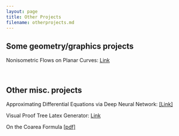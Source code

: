 ```yaml
---
layout: page
title: Other Projects
filename: otherprojects.md
---
```


## Some geometry/graphics projects

Nonisometric Flows on Planar Curves: <a href="https://github.com/Dahoas/DDGFlows">Link</a>

<br/>

## Other misc. projects

Approximating Differential Equations via Deep Neural Network: <a href="https://github.com/Dahoas/DeepGalerkinMethod">[Link]</a>


Visual Proof Tree Latex Generator: <a href="https://github.com/Dahoas/ProofTrees">Link</a>


On the Coarea Formula <a href="https://github.com/Dahoas/Notes/blob/master/Spring%202020%20and%20Prior/CoAreaReport.pdf">[pdf]</a>